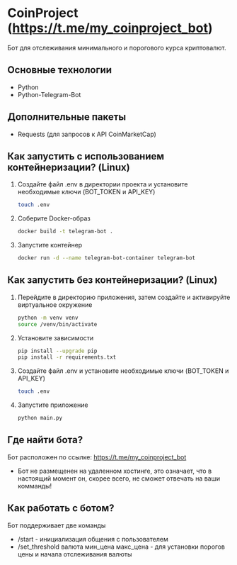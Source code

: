 # CoinProject (https://t.me/my_coinproject_bot)
Бот для отслеживания минимального и порогового курса криптовалют.
## Основные технологии
* Python
* Python-Telegram-Bot
## Дополнительные пакеты
* Requests (для запросов к API CoinMarketCap)
## Как запустить с использованием контейнеризации? (Linux)
1. Создайте файл .env в директории проекта и установите необходимые ключи (BOT_TOKEN и API_KEY)
   ```bash
   touch .env
   ```
   
2. Соберите Docker-образ
   ```bash
   docker build -t telegram-bot .
   ```

3. Запустите контейнер
   ```bash
   docker run -d --name telegram-bot-container telegram-bot
   ```
## Как запустить без контейнеризации? (Linux)
1. Перейдите в директорию приложения, затем создайте и активируйте виртуальное окружение
   ```bash
   python -m venv venv
   source /venv/bin/activate
   ```

2. Установите зависимости
   ```bash
   pip install --upgrade pip
   pip install -r requirements.txt
   ```

3. Создайте файл .env и установите необходимые ключи (BOT_TOKEN и API_KEY)
   ```bash
   touch .env
   ```

4. Запустите приложение
   ```bash
   python main.py
   ```
## Где найти бота?
Бот расположен по ссылке: https://t.me/my_coinproject_bot
* Бот не размещенен на удаленном хостинге, это означает, что в настоящий момент он, скорее всего, не сможет отвечать на ваши комманды!
## Как работать с ботом?
Бот поддерживает две команды
* /start - инициализация общения с пользователем
* /set_threshold валюта мин_цена макс_цена - для установки порогов цены и начала отслеживания валюты
